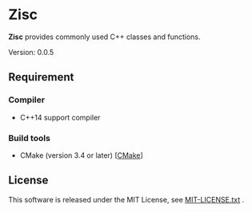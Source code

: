 # Zisc #

**Zisc** provides commonly used C++ classes and functions.

Version: 0.0.5

## Requirement ##

### Compiler ###

* C++14 support compiler

### Build tools ###

* CMake (version 3.4 or later) [[CMake](https://cmake.org/)]

## License ##
This software is released under the MIT License,
see [MIT-LICENSE.txt](./MIT-LICENSE.txt) .
